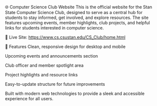 🌐 Computer Science Club Website 
This is the official website for the Stan State Computer Science Club, designed to serve as a central hub for students to stay informed, get involved, and explore resources. The site features upcoming events, member highlights, club projects, and helpful links for students interested in computer science.

🔗 Live Site: https://www.cs.csustan.edu/CS_Club/home.html

🚀 Features
Clean, responsive design for desktop and mobile

Upcoming events and announcements section

Club officer and member spotlight area

Project highlights and resource links

Easy-to-update structure for future improvements

Built with modern web technologies to provide a sleek and accessible experience for all users.
